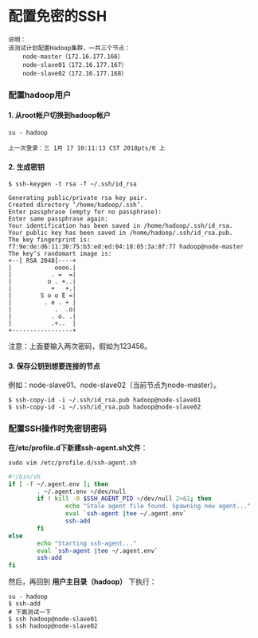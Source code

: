 配置免密的SSH
=================================================================================
```
说明：
该测试计划配置Hadoop集群，一共三个节点：
    node-master（172.16.177.166）
    node-slave01（172.16.177.167）
    node-slave02（172.16.177.168）
```

### 配置hadoop用户

#### 1. 从root帐户切换到hadoop帐户

```shell
su - hadoop

上一次登录：三 1月 17 10:11:13 CST 2018pts/0 上
```

#### 2. 生成密钥

```shell
$ ssh-keygen -t rsa -f ~/.ssh/id_rsa

Generating public/private rsa key pair.
Created directory ‘/home/hadoop/.ssh’.
Enter passphrase (empty for no passphrase):
Enter same passphrase again:
Your identification has been saved in /home/hadoop/.ssh/id_rsa.
Your public key has been saved in /home/hadoop/.ssh/id_rsa.pub.
The key fingerprint is:
f7:9e:de:d6:11:30:75:b3:ed:ed:04:18:05:3a:8f:77 hadoop@node-master
The key‘s randomart image is:
+--[ RSA 2048]----+
|            oooo.|
|           . =  =|
|          o . +..|
|           +   +.|
|        S o o E =|
|         . o . + |
|            .  .o|
|           . o. .|
|           .+..  |
+-----------------+
```
注意：上面要输入两次密码，假如为123456。

#### 3. 保存公钥到想要连接的节点
例如：node-slave01、node-slave02（当前节点为node-master）。
```shell
$ ssh-copy-id -i ~/.ssh/id_rsa.pub hadoop@node-slave01
$ ssh-copy-id -i ~/.ssh/id_rsa.pub hadoop@node-slave02
```

### 配置SSH操作时免密钥密码
**在/etc/profile.d下新建ssh-agent.sh文件**：
```shell
sudo vim /etc/profile.d/ssh-agent.sh
```
```bash
#!/bin/sh
if [ -f ~/.agent.env ]; then
        . ~/.agent.env >/dev/null
        if ! kill -0 $SSH_AGENT_PID >/dev/null 2>&1; then
                echo "Stale agent file found. Spawning new agent..."
                eval `ssh-agent |tee ~/.agent.env`
                ssh-add
        fi
else
        echo "Starting ssh-agent..."
        eval `ssh-agent |tee ~/.agent.env`
        ssh-add
fi
```
然后，再回到 **用户主目录（hadoop）** 下执行：
```shell
su - hadoop
$ ssh-add
# 下面测试一下
$ ssh hadoop@node-slave01
$ ssh hadoop@node-slave02
```
